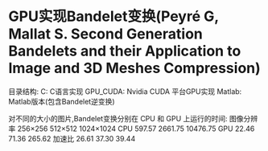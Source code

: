# GPU实现Bandelet变换(Peyré G, Mallat S. Second Generation Bandelets and their Application to Image and 3D Meshes Compression)

目录结构:
C: C语言实现
GPU_CUDA: Nvidia CUDA 平台GPU实现
Matlab: Matlab版本(包含Bandelet逆变换)

对不同的大小的图片,Bandelet变换分别在 CPU 和 GPU 上运行的时间:
图像分辨率 256×256  512×512  1024×1024
CPU	    597.57   2661.75  10476.75
GPU  	     22.46    71.36    265.62
加速比	      26.61    37.30    39.44
